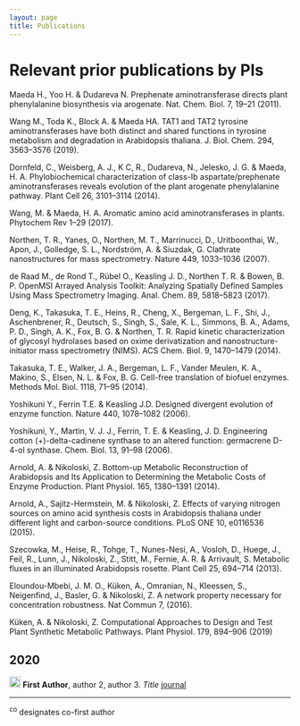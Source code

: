 ```yaml
---
layout: page
title: Publications
---
```


# Relevant prior publications by PIs
Maeda H., Yoo H. & Dudareva N. Prephenate aminotransferase directs plant phenylalanine biosynthesis via arogenate. Nat. Chem. Biol. 7, 19–21 (2011).

Wang M., Toda K., Block A. & Maeda HA. TAT1 and TAT2 tyrosine aminotransferases have both distinct and shared functions in tyrosine metabolism and degradation in Arabidopsis thaliana. J. Biol. Chem. 294, 3563–3576 (2019).

Dornfeld, C., Weisberg, A. J., K C, R., Dudareva, N., Jelesko, J. G. & Maeda, H. A. Phylobiochemical characterization of class-Ib aspartate/prephenate aminotransferases reveals evolution of the plant arogenate phenylalanine pathway. Plant Cell 26, 3101–3114 (2014).

Wang, M. & Maeda, H. A. Aromatic amino acid aminotransferases in plants. Phytochem Rev 1–29 (2017). 

Northen, T. R., Yanes, O., Northen, M. T., Marrinucci, D., Uritboonthai, W., Apon, J., Golledge, S. L., Nordström, A. & Siuzdak, G. Clathrate nanostructures for mass spectrometry. Nature 449, 1033–1036 (2007).

de Raad M., de Rond T., Rübel O., Keasling J. D., Northen T. R. & Bowen, B. P. OpenMSI Arrayed Analysis Toolkit: Analyzing Spatially Defined Samples Using Mass Spectrometry Imaging. Anal. Chem. 89, 5818–5823 (2017).

Deng, K., Takasuka, T. E., Heins, R., Cheng, X., Bergeman, L. F., Shi, J., Aschenbrener, R., Deutsch, S., Singh, S., Sale, K. L., Simmons, B. A., Adams, P. D., Singh, A. K., Fox, B. G. & Northen, T. R. Rapid kinetic characterization of glycosyl hydrolases based on oxime derivatization and nanostructure-initiator mass spectrometry (NIMS). ACS Chem. Biol. 9, 1470–1479 (2014).

Takasuka, T. E., Walker, J. A., Bergeman, L. F., Vander Meulen, K. A., Makino, S., Elsen, N. L. & Fox, B. G. Cell-free translation of biofuel enzymes. Methods Mol. Biol. 1118, 71–95 (2014).

Yoshikuni Y., Ferrin T.E. & Keasling J.D. Designed divergent evolution of enzyme function. Nature 440, 1078–1082 (2006).

Yoshikuni, Y., Martin, V. J. J., Ferrin, T. E. & Keasling, J. D. Engineering cotton (+)-delta-cadinene synthase to an altered function: germacrene D-4-ol synthase. Chem. Biol. 13, 91–98 (2006).

Arnold, A. & Nikoloski, Z. Bottom-up Metabolic Reconstruction of Arabidopsis and Its Application to Determining the Metabolic Costs of Enzyme Production. Plant Physiol. 165, 1380–1391 (2014).

Arnold, A., Sajitz-Hermstein, M. & Nikoloski, Z. Effects of varying nitrogen sources on amino acid synthesis costs in Arabidopsis thaliana under different light and carbon-source conditions. PLoS ONE 10, e0116536 (2015).

Szecowka, M., Heise, R., Tohge, T., Nunes-Nesi, A., Vosloh, D., Huege, J., Feil, R., Lunn, J., Nikoloski, Z., Stitt, M., Fernie, A. R. & Arrivault, S. Metabolic fluxes in an illuminated Arabidopsis rosette. Plant Cell 25, 694–714 (2013).

Eloundou-Mbebi, J. M. O., Küken, A., Omranian, N., Kleessen, S., Neigenfind, J., Basler, G. & Nikoloski, Z. A network property necessary for concentration robustness. Nat Commun 7, (2016).

Küken, A. & Nikoloski, Z. Computational Approaches to Design and Test Plant Synthetic Metabolic Pathways. Plant Physiol. 179, 894–906 (2019)



## 2020
<img src="../img/pubs/journal-article.png" height="20px"> **First Author**, author 2, author 3. *Title* [journal](https://doi.org/)

_______________

<sup>co</sup> designates co-first author
